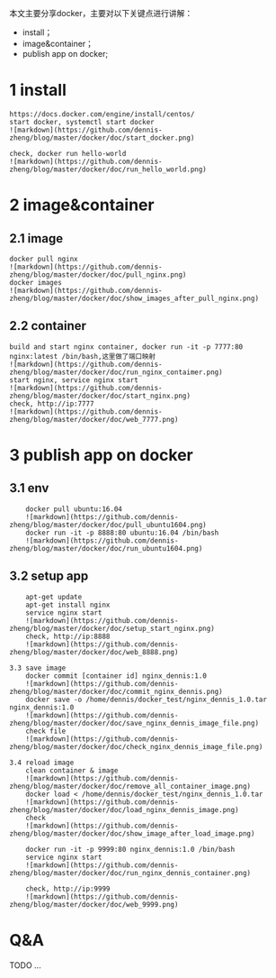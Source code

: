 本文主要分享docker，主要对以下关键点进行讲解：
* install；
* image&container；
* publish app on docker;


# 1 install
	https://docs.docker.com/engine/install/centos/
	start docker, systemctl start docker
	![markdown](https://github.com/dennis-zheng/blog/master/docker/doc/start_docker.png)
	
	check, docker run hello-world
	![markdown](https://github.com/dennis-zheng/blog/master/docker/doc/run_hello_world.png)
	
# 2 image&container

## 2.1 image
	docker pull nginx
	![markdown](https://github.com/dennis-zheng/blog/master/docker/doc/pull_nginx.png)
	docker images
	![markdown](https://github.com/dennis-zheng/blog/master/docker/doc/show_images_after_pull_nginx.png)
	
## 2.2 container
	build and start nginx container, docker run -it -p 7777:80 nginx:latest /bin/bash,这里做了端口映射
	![markdown](https://github.com/dennis-zheng/blog/master/docker/doc/run_nginx_contaimer.png)
	start nginx, service nginx start
	![markdown](https://github.com/dennis-zheng/blog/master/docker/doc/start_nginx.png)
	check, http://ip:7777
	![markdown](https://github.com/dennis-zheng/blog/master/docker/doc/web_7777.png)
	
	
# 3 publish app on docker
## 3.1 env
		docker pull ubuntu:16.04
		![markdown](https://github.com/dennis-zheng/blog/master/docker/doc/pull_ubuntu1604.png)
		docker run -it -p 8888:80 ubuntu:16.04 /bin/bash
		![markdown](https://github.com/dennis-zheng/blog/master/docker/doc/run_ubuntu1604.png)
		
## 3.2 setup app
		apt-get update
		apt-get install nginx
		service nginx start
		![markdown](https://github.com/dennis-zheng/blog/master/docker/doc/setup_start_nginx.png)
		check, http://ip:8888
		![markdown](https://github.com/dennis-zheng/blog/master/docker/doc/web_8888.png)
		
	3.3 save image
		docker commit [container id] nginx_dennis:1.0
		![markdown](https://github.com/dennis-zheng/blog/master/docker/doc/commit_nginx_dennis.png)
		docker save -o /home/dennis/docker_test/nginx_dennis_1.0.tar nginx_dennis:1.0
		![markdown](https://github.com/dennis-zheng/blog/master/docker/doc/save_nginx_dennis_image_file.png)
		check file
		![markdown](https://github.com/dennis-zheng/blog/master/docker/doc/check_nginx_dennis_image_file.png)
		
	3.4 reload image
		clean container & image
		![markdown](https://github.com/dennis-zheng/blog/master/docker/doc/remove_all_container_image.png)
		docker load < /home/dennis/docker_test/nginx_dennis_1.0.tar
		![markdown](https://github.com/dennis-zheng/blog/master/docker/doc/load_nginx_dennis_image.png)
		check
		![markdown](https://github.com/dennis-zheng/blog/master/docker/doc/show_image_after_load_image.png)
		
		docker run -it -p 9999:80 nginx_dennis:1.0 /bin/bash
		service nginx start
		![markdown](https://github.com/dennis-zheng/blog/master/docker/doc/run_nginx_dennis_container.png)
		
		check, http://ip:9999
		![markdown](https://github.com/dennis-zheng/blog/master/docker/doc/web_9999.png)
		
# Q&A
TODO ...